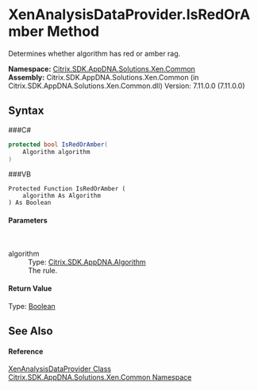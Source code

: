 # XenAnalysisDataProvider.IsRedOrAmber Method 
 

Determines whether algorithm has red or amber rag.

**Namespace:**&nbsp;<a href="N_Citrix_SDK_AppDNA_Solutions_Xen_Common">Citrix.SDK.AppDNA.Solutions.Xen.Common</a><br />**Assembly:**&nbsp;Citrix.SDK.AppDNA.Solutions.Xen.Common (in Citrix.SDK.AppDNA.Solutions.Xen.Common.dll) Version: 7.11.0.0 (7.11.0.0)

## Syntax

###C#
```csharp
protected bool IsRedOrAmber(
	Algorithm algorithm
)
```

###VB
```vbnet
Protected Function IsRedOrAmber ( 
	algorithm As Algorithm
) As Boolean
```


#### Parameters
&nbsp;<dl><dt>algorithm</dt><dd>Type: <a href="T_Citrix_SDK_AppDNA_Algorithm">Citrix.SDK.AppDNA.Algorithm</a><br />The rule.</dd></dl>

#### Return Value
Type: <a href="http://msdn2.microsoft.com/en-us/library/a28wyd50" target="_blank">Boolean</a><br />

## See Also


#### Reference
<a href="T_Citrix_SDK_AppDNA_Solutions_Xen_Common_XenAnalysisDataProvider">XenAnalysisDataProvider Class</a><br /><a href="N_Citrix_SDK_AppDNA_Solutions_Xen_Common">Citrix.SDK.AppDNA.Solutions.Xen.Common Namespace</a><br />